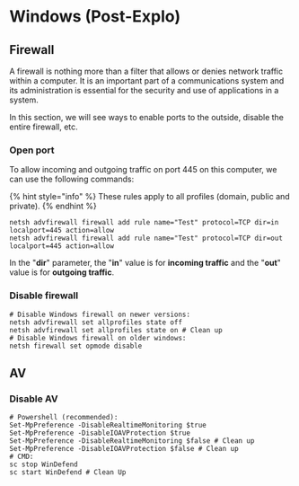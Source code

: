 # Windows (Post-Explo)

## Firewall

A firewall is nothing more than a filter that allows or denies network traffic within a computer. It is an important part of a communications system and its administration is essential for the security and use of applications in a system.

In this section, we will see ways to enable ports to the outside, disable the entire firewall, etc.

### Open port

To allow incoming and outgoing traffic on port 445 on this computer, we can use the following commands:

{% hint style="info" %}
These rules apply to all profiles (domain, public and private).
{% endhint %}

```shell
netsh advfirewall firewall add rule name="Test" protocol=TCP dir=in localport=445 action=allow
netsh advfirewall firewall add rule name="Test" protocol=TCP dir=out localport=445 action=allow
```

In the "**dir**" parameter, the "**in**" value is for **incoming traffic** and the "**out**" value is for **outgoing traffic**.

### Disable firewall

```shell
# Disable Windows firewall on newer versions:
netsh advfirewall set allprofiles state off
netsh advfirewall set allprofiles state on # Clean up
# Disable Windows firewall on older windows:
netsh firewall set opmode disable
```

## AV

### Disable AV

```shell
# Powershell (recommended):
Set-MpPreference -DisableRealtimeMonitoring $true
Set-MpPreference -DisableIOAVProtection $true
Set-MpPreference -DisableRealtimeMonitoring $false # Clean up
Set-MpPreference -DisableIOAVProtection $false # Clean up
# CMD:
sc stop WinDefend
sc start WinDefend # Clean Up
```
